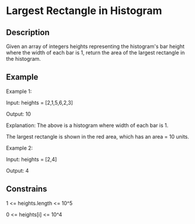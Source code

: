 # Largest Rectangle in Histogram

## Description

Given an array of integers heights representing the histogram's bar height where the width of each bar is 1, return the area of the largest rectangle in the histogram.


## Example 

Example 1:

Input: heights = [2,1,5,6,2,3]

Output: 10

Explanation: The above is a histogram where width of each bar is 1.

The largest rectangle is shown in the red area, which has an area = 10 units.

Example 2:

Input: heights = [2,4]

Output: 4
 
## Constrains

1 <= heights.length <= 10^5

0 <= heights[i] <= 10^4